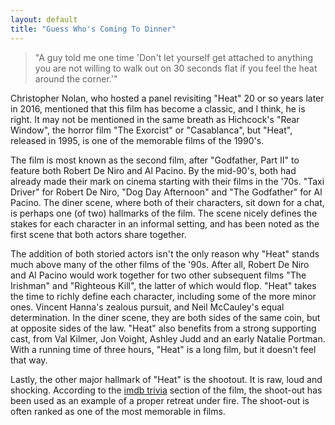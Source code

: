 ```yaml
---
layout: default
title: "Guess Who's Coming To Dinner"
---
```

> "A guy told me one time 'Don't let yourself get attached to anything you are not willing to walk out on 30 seconds flat if you feel the heat around the corner.'"

Christopher Nolan, who hosted a panel revisiting "Heat" 20 or so years later in 2016, mentioned that this film has become a classic, and I think, he is right. It may not be mentioned in the same breath as Hichcock's "Rear Window", the horror film "The Exorcist" or "Casablanca", but "Heat", released in 1995, is one of the memorable films of the 1990's.

The film is most known as the second film, after "Godfather, Part II" to feature both Robert De Niro and Al Pacino. By the mid-90's, both had already made their mark on cinema starting with their films in the '70s. "Taxi Driver" for Robert De Niro, "Dog Day Afternoon" and "The Godfather" for Al Pacino. The diner scene, where both of their characters, sit down for a chat, is perhaps one (of two) hallmarks of the film. The scene nicely defines the stakes for each character in an informal setting, and has been noted as the first scene that both actors share together.

The addition of both storied actors isn't the only reason why "Heat" stands much above many of the other films of the '90s. After all, Robert De Niro and Al Pacino would work together for two other subsequent films "The Irishman" and "Righteous Kill", the latter of which would flop. "Heat" takes the time to richly define each character, including some of the more minor ones. Vincent Hanna's zealous pursuit, and Neil McCauley's equal determination. In the diner scene, they are both sides of the same coin, but at opposite sides of the law. "Heat" also benefits from a strong supporting cast, from Val Kilmer, Jon Voight, Ashley Judd and an early Natalie Portman. With a running time of three hours, "Heat" is a long film, but it doesn't feel that way. 

Lastly, the other major hallmark of "Heat" is the shootout. It is raw, loud and shocking. According to the [imdb trivia](https://www.imdb.com/title/tt0113277/trivia) section of the film, the shoot-out has been used as an example of a proper retreat under fire. The shoot-out is often ranked as one of the most memorable in films.